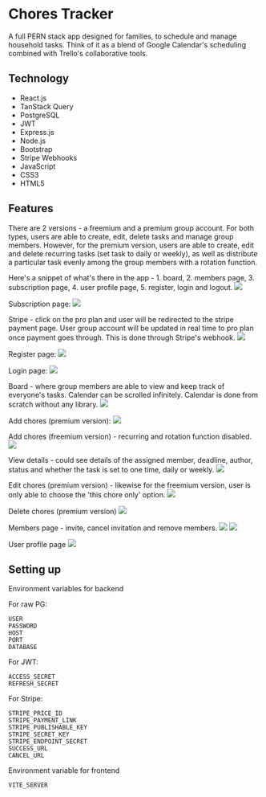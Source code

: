 # Chores Tracker

A full PERN stack app designed for families, to schedule and manage household tasks. Think of it as a blend of Google Calendar's scheduling combined with Trello's collaborative tools.

## Technology

- React.js
- TanStack Query
- PostgreSQL
- JWT
- Express.js
- Node.js
- Bootstrap
- Stripe Webhooks
- JavaScript
- CSS3
- HTML5

## Features

There are 2 versions - a freemium and a premium group account. For both types, users are able to create, edit, delete tasks and manage group members. However, for the premium version, users are able to create, edit and delete recurring tasks (set task to daily or weekly), as well as distribute a particular task evenly among the group members with a rotation function.

Here's a snippet of what's there in the app - 1. board, 2. members page, 3. subscription page, 4. user profile page, 5. register, login and logout.
<img src="readme/navbar.png">

Subscription page:
<img src="readme/subscription.png">

Stripe - click on the pro plan and user will be redirected to the stripe payment page. User group account will be updated in real time to pro plan once payment goes through. This is done through Stripe's webhook.
<img src="readme/stripe.png">

Register page:
<img src="readme/register.png">

Login page:
<img src="readme/login.png">

Board - where group members are able to view and keep track of everyone's tasks. Calendar can be scrolled infinitely. Calendar is done from scratch without any library.
<img src="readme/calendar.png">

Add chores (premium version):
<img src="readme/addchore.png">

Add chores (freemium version) - recurring and rotation function disabled.
<img src="readme/addchorefree.png">

View details - could see details of the assigned member, deadline, author, status and whether the task is set to one time, daily or weekly.
<img src="readme/viewchore.png">

Edit chores (premium version) - likewise for the freemium version, user is only able to choose the 'this chore only' option.
<img src="readme/editchore.png">

Delete chores (premium version)
<img src="readme/delchore.png">

Members page - invite, cancel invitation and remove members.
<img src="readme/member1.png">
<img src="readme/member2.png">

User profile page
<img src="readme/userprofile.png">

## Setting up

Environment variables for backend

For raw PG:

```
USER
PASSWORD
HOST
PORT
DATABASE
```

For JWT:

```
ACCESS_SECRET
REFRESH_SECRET
```

For Stripe:

```
STRIPE_PRICE_ID
STRIPE_PAYMENT_LINK
STRIPE_PUBLISHABLE_KEY
STRIPE_SECRET_KEY
STRIPE_ENDPOINT_SECRET
SUCCESS_URL
CANCEL_URL
```

Environment variable for frontend

```
VITE_SERVER
```
